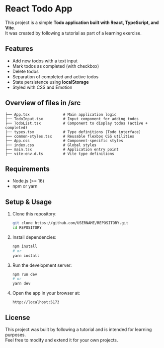 # React Todo App

This project is a simple **Todo application built with React, TypeScript, and Vite**.  
It was created by following a tutorial as part of a learning exercise.

## Features
- Add new todos with a text input
- Mark todos as completed (with checkbox)
- Delete todos
- Separation of completed and active todos
- State persistence using **localStorage**
- Styled with CSS and Emotion

## Overview of files in /src
```
├── App.tsx               # Main application logic
├── TodoInput.tsx         # Input component for adding todos
├── TodoList.tsx          # Component to display todos (active + completed)
├── types.tsx             # Type definitions (Todo interface)
├── common-styles.tsx     # Reusable flexbox CSS utilities
├── App.css               # Component-specific styles
├── index.css             # Global styles
├── main.tsx              # Application entry point
├── vite-env.d.ts         # Vite type definitions
```

## Requirements
- Node.js (>= 16)
- npm or yarn

## Setup & Usage
1. Clone this repository:
   ```bash
   git clone https://github.com/USERNAME/REPOSITORY.git
   cd REPOSITORY
   ```

2. Install dependencies:
   ```bash
   npm install
   # or
   yarn install
   ```

3. Run the development server:
   ```bash
   npm run dev
   # or
   yarn dev
   ```

4. Open the app in your browser at:
   ```
   http://localhost:5173
   ```

## License
This project was built by following a tutorial and is intended for learning purposes.  
Feel free to modify and extend it for your own projects.
